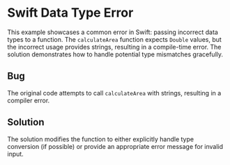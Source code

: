 # Swift Data Type Error
This example showcases a common error in Swift: passing incorrect data types to a function. The `calculateArea` function expects `Double` values, but the incorrect usage provides strings, resulting in a compile-time error.  The solution demonstrates how to handle potential type mismatches gracefully.

## Bug
The original code attempts to call `calculateArea` with strings, resulting in a compiler error.

## Solution
The solution modifies the function to either explicitly handle type conversion (if possible) or provide an appropriate error message for invalid input.